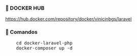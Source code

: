 ### :whale: DOCKER HUB
https://hub.docker.com/repository/docker/vinicinbgs/laravel

### :pencil: Comandos
<pre>
    cd docker-laravel-php
    docker-composer up -d
</pre>
